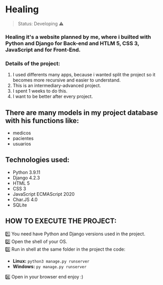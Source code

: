 <h1>Healing</h1>

> Status: Developing ⚠️

### Healing it's a website planned by me, where i builted with Python and Django for Back-end and HTLM 5, CSS 3, JavaScript and for Front-End.

### Details of the project:

1. I used differents many apps, because i wanted split the project so it becomes more recursive and easier to understand.
2. This is an intermediary-advanced project.
4. I spent 1 weeks to do this.
5. I want to be better after every project.

## There are many models in my project database with his functions like:

* medicos
* pacientes
* usuarios

## Technologies used:

* Python 3.9.11
* Django 4.2.3
* HTML 5
* CSS 3
* JavaScript ECMAScript 2020
* Char.JS 4.0
* SQLite

## HOW TO EXECUTE THE PROJECT:

1️⃣ You need have Python and Django versions used in the project.<br>
2️⃣ Open the shell of your OS.<br>
3️⃣ Run in shell at the same folder in the project the code:<br>

* **Linux:** `python3 manage.py runserver`
* **Windows:** `py manage.py runserver`

4️⃣ Open in your browser end enjoy :)

